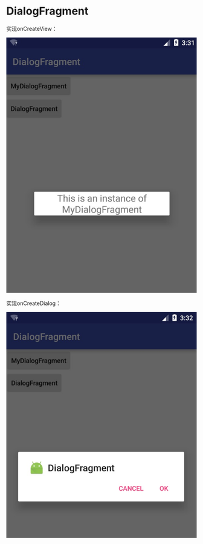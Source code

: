# DialogFragment

实现onCreateView：

![实现onCreateView](https://github.com/ansen666/images/blob/master/DialogFragment/%E5%AE%9E%E7%8E%B0onCreateView.png?raw=true)

实现onCreateDialog：

![实现onCreateDialog](https://github.com/ansen666/images/blob/master/DialogFragment/%E5%AE%9E%E7%8E%B0onCreateDialog.png?raw=true)

